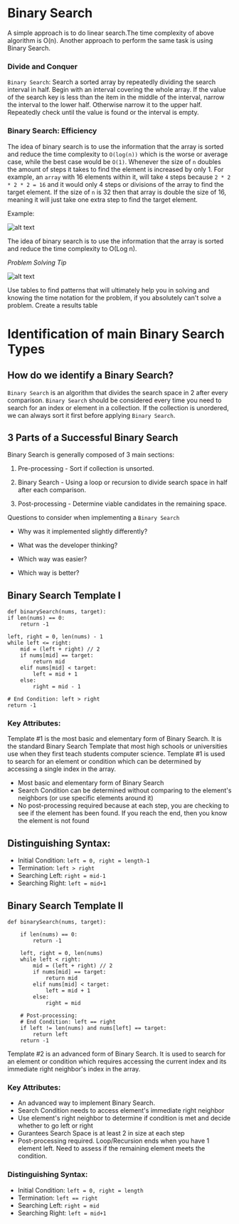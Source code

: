 # Binary Search

A simple approach is to do linear search.The time complexity of above algorithm is O(n). Another approach to perform the same task is using Binary Search.

### Divide and Conquer

```Binary Search```: Search a sorted array by repeatedly dividing the search interval in half. Begin with an interval covering the whole array. If the value of the search key is less than the item in the middle of the interval, narrow the interval to the lower half. Otherwise narrow it to the upper half. Repeatedly check until the value is found or the interval is empty. 

### Binary Search: Efficiency  

The idea of binary search is to use the information that the array is sorted and reduce the time complexity to `O(log(n))` which is the worse or average case, while the best case would be `O(1)`. Whenever the size of `n` doubles the amount of steps it takes to find the element is increased by only 1. For example, an `array` with 16 elements within it, will take `4` steps because `2 * 2 * 2 * 2 = 16` and it would only 4 steps or divisions of the array to find the target element. If the size of `n` is 32 then that array is double the size of 16, meaning it will just take one extra step to find the target element.

Example:

![alt text][logo]

[logo]: https://www.geeksforgeeks.org/wp-content/uploads/gq/2014/01/binary-search1.png "Binary Search"
The idea of binary search is to use the information that the array is sorted and reduce the time complexity to O(Log n).

_Problem Solving Tip_

![alt text][binarySearchTable]

[binarySearchTable]: https://image.ibb.co/iWwEJU/Screen_Shot_2018_08_24_at_3_49_44_PM.png "Binary Search: Efficiency"

Use tables to find patterns that will ultimately help you in solving and knowing the time notation for the problem, if you absolutely can't solve a problem. Create a results table 

# Identification of main Binary Search Types

## How do we identify a Binary Search?

```Binary Search``` is an algorithm that divides the search space in 2 after every comparison. ```Binary Search``` should be considered every time you need to search for an index or element in a collection. If the collection is unordered, we can always sort it first before applying ```Binary Search```.

## 3 Parts of a Successful Binary Search

Binary Search is generally composed of 3 main sections:

1. Pre-processing - Sort if collection is unsorted.

2. Binary Search - Using a loop or recursion to divide search space in half after each comparison.

3. Post-processing - Determine viable candidates in the remaining space.

Questions to consider when implementing a ```Binary Search```

- Why was it implemented slightly differently?

- What was the developer thinking?

- Which way was easier?

- Which way is better?

## Binary Search Template I

```
def binarySearch(nums, target):
if len(nums) == 0:
    return -1

left, right = 0, len(nums) - 1
while left <= right:
    mid = (left + right) // 2
    if nums[mid] == target:
        return mid
    elif nums[mid] < target:
        left = mid + 1
    else:
        right = mid - 1

# End Condition: left > right
return -1
```
### Key Attributes:

Template #1 is the most basic and elementary form of Binary Search. It is the standard Binary Search Template that most high schools or universities use when they first teach students computer science. Template #1 is used to search for an element or condition which can be determined by accessing a single index in the array.

- Most basic and elementary form of Binary Search
- Search Condition can be determined without comparing to the element's neighbors (or use specific elements around it)
- No post-processing required because at each step, you are checking to see if the element has been found. If you reach the end, then you know the element is not found

## Distinguishing Syntax:

- Initial Condition: ```left = 0, right = length-1```
- Termination: ```left > right```
- Searching Left: ```right = mid-1```
- Searching Right: ```left = mid+1```

## Binary Search Template II

```
def binarySearch(nums, target):

    if len(nums) == 0:
        return -1

    left, right = 0, len(nums)
    while left < right:
        mid = (left + right) // 2
        if nums[mid] == target:
            return mid
        elif nums[mid] < target:
            left = mid + 1
        else:
            right = mid

    # Post-processing:
    # End Condition: left == right
    if left != len(nums) and nums[left] == target:
        return left
    return -1

```

Template #2 is an advanced form of Binary Search. It is used to search for an element or condition which requires accessing the current index and its immediate right neighbor's index in the array.

### Key Attributes:

- An advanced way to implement Binary Search.
- Search Condition needs to access element's immediate right neighbor
- Use element's right neighbor to determine if condition is met and decide whether to go left or right
- Gurantees Search Space is at least 2 in size at each step
- Post-processing required. Loop/Recursion ends when you have 1 element left. Need to assess if the remaining element meets the condition.

### Distinguishing Syntax:

- Initial Condition: ```left = 0, right = length```
- Termination: ```left == right```
- Searching Left: ```right = mid```
- Searching Right: ```left = mid+1```